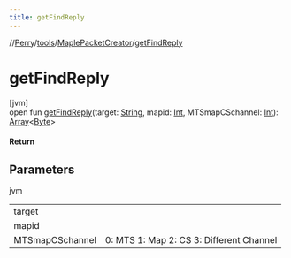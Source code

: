 ```yaml
---
title: getFindReply
---
```

//[Perry](../../../index.html)/[tools](../index.html)/[MaplePacketCreator](index.html)/[getFindReply](get-find-reply.html)



# getFindReply



[jvm]\
open fun [getFindReply](get-find-reply.html)(target: [String](https://docs.oracle.com/javase/8/docs/api/java/lang/String.html), mapid: [Int](https://kotlinlang.org/api/latest/jvm/stdlib/kotlin/-int/index.html), MTSmapCSchannel: [Int](https://kotlinlang.org/api/latest/jvm/stdlib/kotlin/-int/index.html)): [Array](https://kotlinlang.org/api/latest/jvm/stdlib/kotlin/-array/index.html)<[Byte](https://kotlinlang.org/api/latest/jvm/stdlib/kotlin/-byte/index.html)>



#### Return



## Parameters


jvm

| | |
|---|---|
| target |  |
| mapid |  |
| MTSmapCSchannel | 0: MTS 1: Map 2: CS 3: Different Channel |




